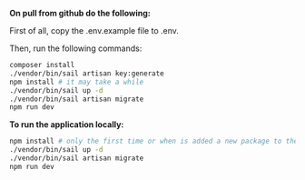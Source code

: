 **On pull from github do the following:**

First of all, copy the .env.example file to .env.

Then, run the following commands:
```bash
composer install
./vendor/bin/sail artisan key:generate
npm install # it may take a while
./vendor/bin/sail up -d
./vendor/bin/sail artisan migrate
npm run dev
```

**To run the application locally:**

```bash
npm install # only the first time or when is added a new package to the package.json file, it may take a while
./vendor/bin/sail up -d 
./vendor/bin/sail artisan migrate
npm run dev
```
